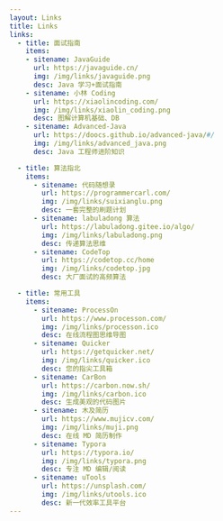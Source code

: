 ```yaml
---
layout: Links
title: Links
links:
  - title: 面试指南
    items:
    - sitename: JavaGuide
      url: https://javaguide.cn/
      img: /img/links/javaguide.png
      desc: Java 学习+面试指南
    - sitename: 小林 Coding
      url: https://xiaolincoding.com/
      img: /img/links/xiaolin_coding.png
      desc: 图解计算机基础、DB
    - sitename: Advanced-Java
      url: https://doocs.github.io/advanced-java/#/
      img: /img/links/advanced_java.png
      desc: Java 工程师进阶知识

  - title: 算法指北
    items:
      - sitename: 代码随想录
        url: https://programmercarl.com/
        img: /img/links/suixianglu.png
        desc: 一套完整的刷题计划
      - sitename: labuladong 算法
        url: https://labuladong.gitee.io/algo/
        img: /img/links/labuladong.png
        desc: 传递算法思维
      - sitename: CodeTop
        url: https://codetop.cc/home
        img: /img/links/codetop.jpg
        desc: 大厂面试的高频算法

  - title: 常用工具
    items:
      - sitename: ProcessOn
        url: https://www.processon.com/
        img: /img/links/processon.ico
        desc: 在线流程图思维导图
      - sitename: Quicker
        url: https://getquicker.net/
        img: /img/links/quicker.ico
        desc: 您的指尖工具箱
      - sitename: CarBon
        url: https://carbon.now.sh/
        img: /img/links/carbon.ico
        desc: 生成美观的代码图片
      - sitename: 木及简历
        url: https://www.mujicv.com/
        img: /img/links/muji.png
        desc: 在线 MD 简历制作
      - sitename: Typora
        url: https://typora.io/
        img: /img/links/typora.png
        desc: 专注 MD 编辑/阅读
      - sitename: uTools
        url: https://unsplash.com/
        img: /img/links/utools.ico
        desc: 新一代效率工具平台
---
```

